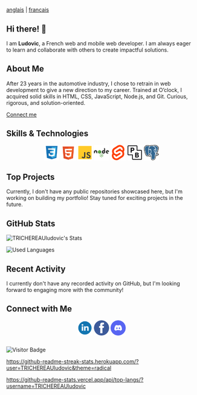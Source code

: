 #
[anglais](README.md) | [francais](READMEFR.md)

## Hi there! 👋

I am **Ludovic**, a French web and mobile web developer. I am always eager to learn and collaborate with others to create impactful solutions.

## About Me

After 23 years in the automotive industry, I chose to retrain in web development to give a new direction to my career. Trained at O’clock, I acquired solid skills in HTML, CSS, JavaScript, Node.js, and Git. Curious, rigorous, and solution-oriented.  

[Connect me](#connect-with-me)  

## Skills & Technologies  

<p align="center">
  <img src="./img/css-svgrepo-com.svg" alt="logo css" height="40">
  <img src="./img/html-5-svgrepo-com.svg" alt="logo html5" height="40">
  <img src="./img/js-svgrepo-com.svg" alt="logo js" height="40">
  <img src="./img/nodejs-svgrepo-com.svg" alt="logo nodejs" height="40">
  <img src="./img/svelte-icon-svgrepo-com.svg" alt="logo svelte" height="40">
  <img src="./img/idiJO_PIeV_logos.svg" alt="logo pocketbase" height="40">
  <img src="./img/postgresql-logo-svgrepo-com.svg" alt="logo postgresql" height="40">
</p>

## Top Projects

Currently, I don't have any public repositories showcased here, but I'm working on building my portfolio! Stay tuned for exciting projects in the future.

## GitHub Stats

![TRICHEREAUludovic's Stats](https://github-readme-stats.vercel.app/api?username=TRICHEREAUludovic&theme=radical&show_icons=true&hide_border=true&count_private=true) 

![Used Languages](https://github-readme-stats.vercel.app/api/top-langs/?username=TRICHEREAUludovic&theme=radical&hide_border=false&include_all_commits=true&count_private=true&layout=compact)

## Recent Activity

I currently don't have any recorded activity on GitHub, but I'm looking forward to engaging more with the community!

## Connect with Me

<p align="center"> 
<a href="https://linkedin.com/" target="blank"><img align="center" src="./img/linkedin-1-svgrepo-com.svg" alt="logo linkedin" height="40"  /></a>
<a href="https://facebook.com/" target="blank"><img align="center" src="./img/facebook-3-logo-svgrepo-com.svg" alt="logo facebook" height="40"  /></a>
<a href="https://discord.com/" target="blank"><img align="center" src="./img/discord-v2-svgrepo-com.svg" alt="logo discord" height="40"  /></a>
</p>

##

![Visitor Badge](https://visitor-badge.laobi.icu/badge?page_id=TRICHEREAUludovic.TRICHEREAUludovic)


https://github-readme-streak-stats.herokuapp.com/?user=TRICHEREAUludovic&theme=radical

https://github-readme-stats.vercel.app/api/top-langs/?username=TRICHEREAUludovic